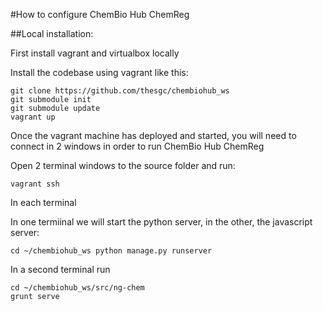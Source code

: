 #How to configure ChemBio Hub ChemReg

##Local installation:

First install vagrant and virtualbox locally

Install the codebase using vagrant like this:

    git clone https://github.com/thesgc/chembiohub_ws
    git submodule init
    git submodule update
    vagrant up
    
Once the vagrant machine has deployed and started, you will need to connect in 2 windows in order to run ChemBio Hub ChemReg

Open 2 terminal windows to the source folder and run:

    vagrant ssh

In each terminal

In one termiinal we will start the python server, in the other, the javascript server:

    cd ~/chembiohub_ws python manage.py runserver

In a second terminal run

    cd ~/chembiohub_ws/src/ng-chem
    grunt serve

